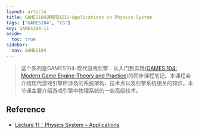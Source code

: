 ```yaml
---
layout: article
title: GAMES104课程笔记11-Applications in Physics System
tags: ["GAMES104", "CG"]
key: GAMES104-11
aside:
  toc: true
sidebar:
  nav: GAMES104
---
```


> 这个系列是GAMES104-现代游戏引擎：从入门到实践([GAMES 104: Modern Game Engine-Theory and Practice](https://games104.boomingtech.com/en/))的同步课程笔记。本课程会介绍现代游戏引擎所涉及的系统架构、技术点以及引擎系统相关的知识。本节课主要介绍游戏引擎中物理系统的一些高级技术。
<!--more-->

## Reference

- [Lecture 11：Physics System – Applications](https://www.bilibili.com/video/BV1Ya411j7ds/?spm_id_from=333.788)